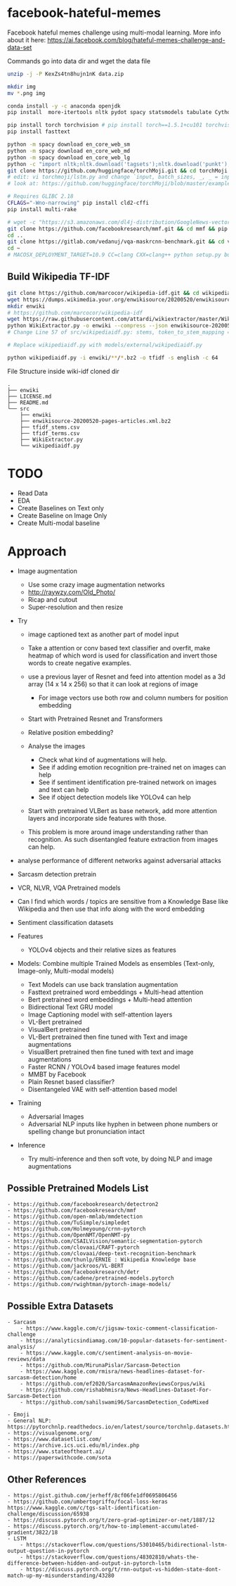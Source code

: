 # facebook-hateful-memes
Facebook hateful memes challenge using multi-modal learning. More info about it here: https://ai.facebook.com/blog/hateful-memes-challenge-and-data-set

Commands
go into data dir and wget the data file
```bash
unzip -j -P KexZs4tn8hujn1nK data.zip
```

```bash
mkdir img
mv *.png img
```

```bash
conda install -y -c anaconda openjdk
pip install  more-itertools nltk pydot spacy statsmodels tabulate Cython dill flair gensim nltk pydot graphviz scipy pandas seaborn matplotlib bidict transformers contractions pytorch-nlp spacy-transformers stanza demjson omegaconf torchtext textblob rake-nltk nlpaug annoy torch_optimizer vaderSentiment maxfw pytextrank pycontractions yacs jsonlines lmdb editdistance lmdb fastBPE regex requests sacremoses subword_nmt mosestokenizer diskcache "pytorch-pretrained-bert>=0.6.1" gpustat gputil gdown fvcore opencv-python git+https://github.com/cocodataset/panopticapi.git fcache 'git+https://github.com/faizanahemad/detectron2.git' 'git+https://github.com/myint/language-check.git' 'git+https://github.com/LIAAD/yake' 'git+https://github.com/faizanahemad/ImageCaptioning.pytorch.git' 'git+https://github.com/ruotianluo/meshed-memory-transformer.git'

pip install torch torchvision # pip install torch==1.5.1+cu101 torchvision==0.6.1+cu101 -f https://download.pytorch.org/whl/torch_stable.html 
pip install fasttext

python -m spacy download en_core_web_sm
python -m spacy download en_core_web_md
python -m spacy download en_core_web_lg
python -c "import nltk;nltk.download('tagsets');nltk.download('punkt');nltk.download('averaged_perceptron_tagger');nltk.download('maxent_ne_chunker');nltk.download('words');import stanza;stanza.download('en');nltk.download('stopwords');nltk.download('vader_lexicon');nltk.download('treebank');nltk.download('wordnet');import gensim.downloader as api;api.load(\"glove-twitter-25\");api.load(\"glove-twitter-50\");api.load(\"glove-wiki-gigaword-50\");api.load(\"word2vec-google-news-300\");api.load(\"conceptnet-numberbatch-17-06-300\");"
git clone https://github.com/huggingface/torchMoji.git && cd torchMoji && pip install --no-deps -e . && python scripts/download_weights.py
# edit: vi torchmoji/lstm.py and change `input, batch_sizes, _, _ = input` line 78
# look at: https://github.com/huggingface/torchMoji/blob/master/examples/score_texts_emojis.py

# Requires GLIBC 2.18
CFLAGS="-Wno-narrowing" pip install cld2-cffi
pip install multi-rake

# wget -c "https://s3.amazonaws.com/dl4j-distribution/GoogleNews-vectors-negative300.bin.gz"
git clone https://github.com/facebookresearch/mmf.git && cd mmf && pip install --no-dependencies --editable .
cd ..
git clone https://gitlab.com/vedanuj/vqa-maskrcnn-benchmark.git && cd vqa-maskrcnn-benchmark && python setup.py clean && python setup.py build && python setup.py develop
cd ~
# MACOSX_DEPLOYMENT_TARGET=10.9 CC=clang CXX=clang++ python setup.py build develop


```

## Build Wikipedia TF-IDF
```bash
git clone https://github.com/marcocor/wikipedia-idf.git && cd wikipedia-idf/src
wget https://dumps.wikimedia.your.org/enwikisource/20200520/enwikisource-20200520-pages-articles.xml.bz2
mkdir enwiki
# https://github.com/marcocor/wikipedia-idf
wget https://raw.githubusercontent.com/attardi/wikiextractor/master/WikiExtractor.py
python WikiExtractor.py -o enwiki --compress --json enwikisource-20200520-pages-articles.xml.bz2
# Change Line 57 of src/wikipediaidf.py: stems, token_to_stem_mapping = stem(tokens) if stemmer else None, None => stems, token_to_stem_mapping = stem(tokens) if stemmer else (None, None)

# Replace wikipediaidf.py with models/external/wikipediaidf.py

python wikipediaidf.py -i enwiki/**/*.bz2 -o tfidf -s english -c 64


```

File Structure inside wiki-idf cloned dir
```
.
├── enwiki
├── LICENSE.md
├── README.md
└── src
    ├── enwiki
    ├── enwikisource-20200520-pages-articles.xml.bz2
    ├── tfidf_stems.csv
    ├── tfidf_terms.csv
    ├── WikiExtractor.py
    └── wikipediaidf.py
```

# TODO
- Read Data
- EDA
- Create Baselines on Text only
- Create Baseline on Image Only
- Create Multi-modal baseline

# Approach
- Image augmentation
    - Use some crazy image augmentation networks 
    - http://raywzy.com/Old_Photo/
    - Ricap and cutout
    - Super-resolution and then resize
- Try 
    - image captioned text as another part of model input
    - Take a attention or conv based text classifier and overfit, make heatmap of which word is used for classification and invert those words to create negative examples. 
    - use a previous layer of Resnet and feed into attention model as a 3d array (14 x 14 x 256) so that it can look at regions of image
        - For image vectors use both row and column numbers for position embedding
    - Start with Pretrained Resnet and Transformers
    - Relative position embedding?
    - Analyse the images
        - Check what kind of augmentations will help. 
        - See if adding emotion recognition pre-trained net on images can help
        - See if sentiment identification pre-trained network on images and text can help
        - See if object detection models like YOLOv4 can help
        
    - Start with pretrained VLBert as base network, add more attention layers and incorporate side features with those.
    - This problem is more around image understanding rather than recognition. As such disentangled feature extraction from images can help.
- analyse performance of different networks against adversarial attacks
- Sarcasm detection pretrain
- VCR, NLVR, VQA Pretrained models
    
- Can I find which words /  topics are sensitive from a Knowledge Base like Wikipedia and then use that info along with the word embedding
- Sentiment classification datasets

- Features
    - YOLOv4 objects and their relative sizes as features

- Models: Combine multiple Trained Models as ensembles (Text-only, Image-only, Multi-modal models)
    - Text Models can use back translation augmentation
    - Fasttext pretrained word embeddings + Multi-head attention
    - Bert pretrained word embeddings + Multi-head attention
    - Bidirectional Text GRU model
    - Image Captioning model with self-attention layers
    - VL-Bert pretrained
    - VisualBert pretrained
    - VL-Bert pretrained then fine tuned with Text and image augmentations
    - VisualBert pretrained then fine tuned with text and image augmentations
    - Faster RCNN / YOLOv4 based image features model
    - MMBT by Facebook
    - Plain Resnet based classifier? 
    - Disentangeled VAE with self-attention based model
    
    
- Training
    - Adversarial Images
    - Adversarial NLP inputs like hyphen in between phone numbers or spelling change but pronunciation intact
    
    
- Inference
    - Try multi-inference and then soft vote, by doing NLP and image augmentations
    
    
## Possible Pretrained Models List
    - https://github.com/facebookresearch/detectron2
    - https://github.com/facebookresearch/mmf
    - https://github.com/open-mmlab/mmdetection
    - https://github.com/TuSimple/simpledet
    - https://github.com/Holmeyoung/crnn-pytorch
    - https://github.com/OpenNMT/OpenNMT-py
    - https://github.com/CSAILVision/semantic-segmentation-pytorch
    - https://github.com/clovaai/CRAFT-pytorch
    - https://github.com/clovaai/deep-text-recognition-benchmark
    - https://github.com/thunlp/ERNIE : Wikipedia Knowledge base
    - https://github.com/jackroos/VL-BERT
    - https://github.com/facebookresearch/detr
    - https://github.com/cadene/pretrained-models.pytorch
    - https://github.com/rwightman/pytorch-image-models/
    
## Possible Extra Datasets
    - Sarcasm
        - https://www.kaggle.com/c/jigsaw-toxic-comment-classification-challenge
        - https://analyticsindiamag.com/10-popular-datasets-for-sentiment-analysis/
        - https://www.kaggle.com/c/sentiment-analysis-on-movie-reviews/data
        - https://github.com/MirunaPislar/Sarcasm-Detection
        - https://www.kaggle.com/rmisra/news-headlines-dataset-for-sarcasm-detection/home
        - https://github.com/ef2020/SarcasmAmazonReviewsCorpus/wiki
        - https://github.com/rishabhmisra/News-Headlines-Dataset-For-Sarcasm-Detection
        - https://github.com/sahilswami96/SarcasmDetection_CodeMixed
        
    - Emoji
    - General NLP: https://pytorchnlp.readthedocs.io/en/latest/source/torchnlp.datasets.html
    - https://visualgenome.org/
    - https://www.datasetlist.com/
    - https://archive.ics.uci.edu/ml/index.php
    - https://www.stateoftheart.ai/
    - https://paperswithcode.com/sota
        
    
## Other References
    - https://gist.github.com/jerheff/8cf06fe1df0695806456
    - https://github.com/umbertogriffo/focal-loss-keras https://www.kaggle.com/c/tgs-salt-identification-challenge/discussion/65938
    - https://discuss.pytorch.org/t/zero-grad-optimizer-or-net/1887/12
    - https://discuss.pytorch.org/t/how-to-implement-accumulated-gradient/3822/18
    - LSTM
        - https://stackoverflow.com/questions/53010465/bidirectional-lstm-output-question-in-pytorch
        - https://stackoverflow.com/questions/48302810/whats-the-difference-between-hidden-and-output-in-pytorch-lstm
        - https://discuss.pytorch.org/t/rnn-output-vs-hidden-state-dont-match-up-my-misunderstanding/43280
        
